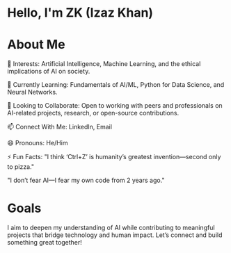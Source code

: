 # Hello, I'm ZK (Izaz Khan)
# About Me

🔭 Interests: Artificial Intelligence, Machine Learning, and the ethical implications of AI on society.

🌱 Currently Learning: Fundamentals of AI/ML, Python for Data Science, and Neural Networks.

🤝 Looking to Collaborate: Open to working with peers and professionals on AI-related projects, research, or open-source contributions.

📫 Connect With Me:
LinkedIn, Email

😄 Pronouns: He/Him

⚡ Fun Facts: 
"I think ‘Ctrl+Z’ is humanity’s greatest invention—second only to pizza."
               
"I don’t fear AI—I fear my own code from 2 years ago."

# Goals

I aim to deepen my understanding of AI while contributing to meaningful projects that bridge technology and human impact. Let’s connect and build something great together!


